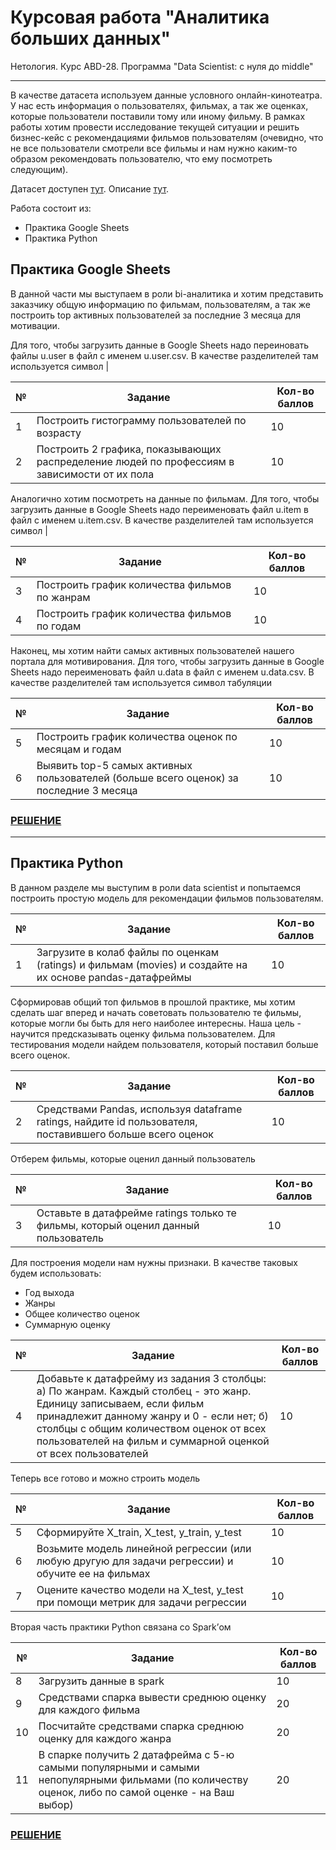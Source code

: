 # Курсовая работа "Аналитика больших данных"
Нетология. Курс ABD-28. Программа "Data Scientist: с нуля до middle"
___

В качестве датасета используем данные условного онлайн-кинотеатра. У нас есть информация о пользователях, фильмах, а так же оценках, которые пользователи поставили тому или иному фильму.
В рамках работы хотим провести исследование текущей ситуации и решить бизнес-кейс с рекомендациями фильмов пользователям (очевидно, что не все пользователи смотрели все фильмы и нам нужно каким-то образом рекомендовать пользователю, что ему посмотреть следующим).

Датасет доступен [тут](https://github.com/great-cornxolio/Course-Work-ABD-28/tree/main/ml-100k).
Описание [тут](https://github.com/great-cornxolio/Course-Work-ABD-28/blob/main/ml-100k/README).

Работа состоит из:
- Практика Google Sheets
- Практика Python

## Практика Google Sheets

В данной части мы выступаем в роли bi-аналитика и хотим представить заказчику общую информацию по фильмам, пользователям, а так же построить top активных пользователей за последние 3 месяца для мотивации.

Для того, чтобы загрузить данные в Google Sheets надо переиновать файлы u.user в файл с именем u.user.csv. В качестве разделителей там используется символ |

| №  | Задание      | Кол-во баллов |
|----|--------------|---------------|
| 1  | Построить гистограмму пользователей по возрасту | 10 |
| 2  | Построить 2 графика, показывающих распределение людей по профессиям в зависимости от их пола | 10 |

Аналогично хотим посмотреть на данные по фильмам. Для того, чтобы загрузить данные в Google Sheets надо переименовать файл u.item в файл с именем u.item.csv. В качестве разделителей там используется символ |

| №  | Задание                                                                                      | Кол-во баллов |
|----|----------------------------------------------------------------------------------------------|---------------|
| 3  | Построить график количества фильмов по жанрам | 10 |
| 4  | Построить график количества фильмов по годам | 10 |

Наконец, мы хотим найти самых активных пользователей нашего портала для мотивирования. Для того, чтобы загрузить данные в Google Sheets надо переименовать файл u.data в файл с именем u.data.csv. В качестве разделителей там используется символ табуляции

| №  | Задание      | Кол-во баллов |
|----|--------------|---------------|
| 5  | Построить график количества оценок по месяцам и годам | 10 |
| 6  | Выявить top-5 самых активных пользователей (больше всего оценок) за последние 3 месяца | 10 |

### [РЕШЕНИЕ](https://docs.google.com/spreadsheets/d/1DzB80q4DrkBewvpbvfgW1B1zupmDRiHKP__Yd2rI5wA/edit?usp=sharing)

---

## Практика Python
В данном разделе мы выступим в роли data scientist и попытаемся построить простую модель для рекомендации фильмов пользователям.

| №  | Задание      | Кол-во баллов |
|----|--------------|---------------|
| 1  | Загрузите в колаб файлы по оценкам (ratings) и фильмам (movies) и создайте на их основе pandas-датафреймы | 10 |

Сформировав общий топ фильмов в прошлой практике, мы хотим сделать шаг вперед и начать советовать пользователю те фильмы, которые могли бы быть для него наиболее интересны. Наша цель - научится предсказывать оценку фильма пользователем. Для тестирования модели найдем пользователя, который поставил больше всего оценок.

| №  | Задание      | Кол-во баллов |
|----|--------------|---------------|
| 2  | Средствами Pandas, используя dataframe ratings, найдите id пользователя, поставившего больше всего оценок | 10 |

Отберем фильмы, которые оценил данный пользователь

| №  | Задание      | Кол-во баллов |
|----|--------------|---------------|
| 3  | Оставьте в датафрейме ratings только те фильмы, который оценил данный пользователь | 10 |

Для построения модели нам нужны признаки. В качестве таковых будем использовать:
- Год выхода
- Жанры
- Общее количество оценок
- Суммарную оценку

| №  | Задание      | Кол-во баллов |
|----|--------------|---------------|
| 4  | Добавьте к датафрейму из задания 3 столбцы: а) По жанрам. Каждый столбец - это жанр. Единицу записываем, если фильм принадлежит данному жанру и 0 - если нет; б) столбцы с общим количеством оценок от всех пользователей на фильм и суммарной оценкой от всех пользователей | 10 |

Теперь все готово и можно строить модель

| №  | Задание      | Кол-во баллов |
|----|--------------|---------------|
| 5  | Сформируйте X_train, X_test, y_train, y_test | 10 |
| 6  | Возьмите модель линейной регрессии (или любую другую для задачи регрессии) и обучите ее на фильмах | 10 |
| 7  | Оцените качество модели на X_test, y_test при помощи метрик для задачи регрессии | 10 |

Вторая часть практики Python связана со Spark’ом

| №   | Задание      | Кол-во баллов |
|-----|--------------|---------------|
| 8   | Загрузить данные в spark | 10 |
| 9   | Средствами спарка вывести среднюю оценку для каждого фильма | 20 |
| 10  | Посчитайте средствами спарка среднюю оценку для каждого жанра | 20 |
| 11  | В спарке получить 2 датафрейма с 5-ю самыми популярными и самыми непопулярными фильмами (по количеству оценок, либо по самой оценке - на Ваш выбор) | 20 |

### [РЕШЕНИЕ](https://github.com/great-cornxolio/Course-Work-ABD-28/blob/main/ABD-28-FW-P2.ipynb)
